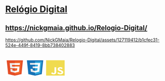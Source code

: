 # **[Relógio Digital](<https://nickgmaia.github.io/Relogio-Digital/>)**

## https://nickgmaia.github.io/Relogio-Digital/ 

https://github.com/NickGMaia/Relogio-Digital/assets/127119412/b1cfec31-524e-449f-8419-8bb738402883


#
<div align="center" style="display:inline-block">
  <img align="center" alt="HTML" height="50" width="60" src="https://raw.githubusercontent.com/devicons/devicon/master/icons/html5/html5-original.svg">
  <img align="center" alt="CSS" height="50" width="60" src="https://raw.githubusercontent.com/devicons/devicon/master/icons/css3/css3-original.svg">
  <img align="center" alt="Js" height="50" width="60" src="https://raw.githubusercontent.com/devicons/devicon/master/icons/javascript/javascript-plain.svg">
</div>
